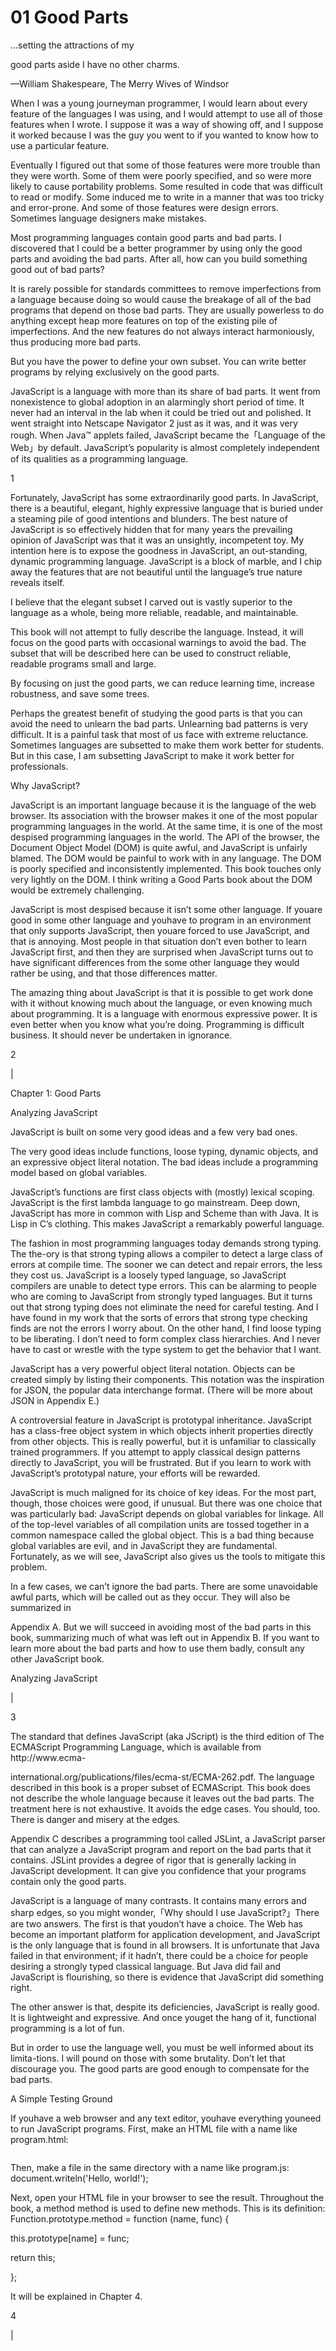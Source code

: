 # 01 Good Parts

…setting the attractions of my

good parts aside I have no other charms.

—William Shakespeare, The Merry Wives of Windsor

When I was a young journeyman programmer, I would learn about every feature of the languages I was using, and I would attempt to use all of those features when I wrote. I suppose it was a way of showing off, and I suppose it worked because I was the guy you went to if you wanted to know how to use a particular feature.

Eventually I figured out that some of those features were more trouble than they were worth. Some of them were poorly specified, and so were more likely to cause portability problems. Some resulted in code that was difficult to read or modify. Some induced me to write in a manner that was too tricky and error-prone. And some of those features were design errors. Sometimes language designers make mistakes.

Most programming languages contain good parts and bad parts. I discovered that I could be a better programmer by using only the good parts and avoiding the bad parts. After all, how can you build something good out of bad parts?

It is rarely possible for standards committees to remove imperfections from a language because doing so would cause the breakage of all of the bad programs that depend on those bad parts. They are usually powerless to do anything except heap more features on top of the existing pile of imperfections. And the new features do not always interact harmoniously, thus producing more bad parts.

But you have the power to define your own subset. You can write better programs by relying exclusively on the good parts.

JavaScript is a language with more than its share of bad parts. It went from nonexistence to global adoption in an alarmingly short period of time. It never had an interval in the lab when it could be tried out and polished. It went straight into Netscape Navigator 2 just as it was, and it was very rough. When Java™ applets failed, JavaScript became the「Language of the Web」by default. JavaScript’s popularity is almost completely independent of its qualities as a programming language.

1

Fortunately, JavaScript has some extraordinarily good parts. In JavaScript, there is a beautiful, elegant, highly expressive language that is buried under a steaming pile of good intentions and blunders. The best nature of JavaScript is so effectively hidden that for many years the prevailing opinion of JavaScript was that it was an unsightly, incompetent toy. My intention here is to expose the goodness in JavaScript, an out-standing, dynamic programming language. JavaScript is a block of marble, and I chip away the features that are not beautiful until the language’s true nature reveals itself.

I believe that the elegant subset I carved out is vastly superior to the language as a whole, being more reliable, readable, and maintainable.

This book will not attempt to fully describe the language. Instead, it will focus on the good parts with occasional warnings to avoid the bad. The subset that will be described here can be used to construct reliable, readable programs small and large.

By focusing on just the good parts, we can reduce learning time, increase robustness, and save some trees.

Perhaps the greatest benefit of studying the good parts is that you can avoid the need to unlearn the bad parts. Unlearning bad patterns is very difficult. It is a painful task that most of us face with extreme reluctance. Sometimes languages are subsetted to make them work better for students. But in this case, I am subsetting JavaScript to make it work better for professionals.

Why JavaScript?

JavaScript is an important language because it is the language of the web browser. Its association with the browser makes it one of the most popular programming languages in the world. At the same time, it is one of the most despised programming languages in the world. The API of the browser, the Document Object Model (DOM) is quite awful, and JavaScript is unfairly blamed. The DOM would be painful to work with in any language. The DOM is poorly specified and inconsistently implemented. This book touches only very lightly on the DOM. I think writing a Good Parts book about the DOM would be extremely challenging.

JavaScript is most despised because it isn’t some other language. If youare good in some other language and youhave to program in an environment that only supports JavaScript, then youare forced to use JavaScript, and that is annoying. Most people in that situation don’t even bother to learn JavaScript first, and then they are surprised when JavaScript turns out to have significant differences from the some other language they would rather be using, and that those differences matter.

The amazing thing about JavaScript is that it is possible to get work done with it without knowing much about the language, or even knowing much about programming. It is a language with enormous expressive power. It is even better when you know what you’re doing. Programming is difficult business. It should never be undertaken in ignorance.

2

|

Chapter 1: Good Parts

Analyzing JavaScript

JavaScript is built on some very good ideas and a few very bad ones.

The very good ideas include functions, loose typing, dynamic objects, and an expressive object literal notation. The bad ideas include a programming model based on global variables.

JavaScript’s functions are first class objects with (mostly) lexical scoping. JavaScript is the first lambda language to go mainstream. Deep down, JavaScript has more in common with Lisp and Scheme than with Java. It is Lisp in C’s clothing. This makes JavaScript a remarkably powerful language.

The fashion in most programming languages today demands strong typing. The the-ory is that strong typing allows a compiler to detect a large class of errors at compile time. The sooner we can detect and repair errors, the less they cost us. JavaScript is a loosely typed language, so JavaScript compilers are unable to detect type errors. This can be alarming to people who are coming to JavaScript from strongly typed languages. But it turns out that strong typing does not eliminate the need for careful testing. And I have found in my work that the sorts of errors that strong type checking finds are not the errors I worry about. On the other hand, I find loose typing to be liberating. I don’t need to form complex class hierarchies. And I never have to cast or wrestle with the type system to get the behavior that I want.

JavaScript has a very powerful object literal notation. Objects can be created simply by listing their components. This notation was the inspiration for JSON, the popular data interchange format. (There will be more about JSON in Appendix E.)

A controversial feature in JavaScript is prototypal inheritance. JavaScript has a class-free object system in which objects inherit properties directly from other objects. This is really powerful, but it is unfamiliar to classically trained programmers. If you attempt to apply classical design patterns directly to JavaScript, you will be frustrated. But if you learn to work with JavaScript’s prototypal nature, your efforts will be rewarded.

JavaScript is much maligned for its choice of key ideas. For the most part, though, those choices were good, if unusual. But there was one choice that was particularly bad: JavaScript depends on global variables for linkage. All of the top-level variables of all compilation units are tossed together in a common namespace called the global object. This is a bad thing because global variables are evil, and in JavaScript they are fundamental. Fortunately, as we will see, JavaScript also gives us the tools to mitigate this problem.

In a few cases, we can’t ignore the bad parts. There are some unavoidable awful parts, which will be called out as they occur. They will also be summarized in

Appendix A. But we will succeed in avoiding most of the bad parts in this book, summarizing much of what was left out in Appendix B. If you want to learn more about the bad parts and how to use them badly, consult any other JavaScript book.

Analyzing JavaScript

|

3

The standard that defines JavaScript (aka JScript) is the third edition of The ECMAScript Programming Language, which is available from http://www.ecma-

international.org/publications/files/ecma-st/ECMA-262.pdf. The language described in this book is a proper subset of ECMAScript. This book does not describe the whole language because it leaves out the bad parts. The treatment here is not exhaustive. It avoids the edge cases. You should, too. There is danger and misery at the edges.

Appendix C describes a programming tool called JSLint, a JavaScript parser that can analyze a JavaScript program and report on the bad parts that it contains. JSLint provides a degree of rigor that is generally lacking in JavaScript development. It can give you confidence that your programs contain only the good parts.

JavaScript is a language of many contrasts. It contains many errors and sharp edges, so you might wonder,「Why should I use JavaScript?」There are two answers. The first is that youdon’t have a choice. The Web has become an important platform for application development, and JavaScript is the only language that is found in all browsers. It is unfortunate that Java failed in that environment; if it hadn’t, there could be a choice for people desiring a strongly typed classical language. But Java did fail and JavaScript is flourishing, so there is evidence that JavaScript did something right.

The other answer is that, despite its deficiencies, JavaScript is really good. It is lightweight and expressive. And once youget the hang of it, functional programming is a lot of fun.

But in order to use the language well, you must be well informed about its limita-tions. I will pound on those with some brutality. Don’t let that discourage you. The good parts are good enough to compensate for the bad parts.

A Simple Testing Ground

If youhave a web browser and any text editor, youhave everything youneed to run JavaScript programs. First, make an HTML file with a name like program.html:

<html><body><pre><script src="program.js">

</script></pre></body></html>

Then, make a file in the same directory with a name like program.js: document.writeln('Hello, world!');

Next, open your HTML file in your browser to see the result. Throughout the book, a method method is used to define new methods. This is its definition: Function.prototype.method = function (name, func) {

this.prototype[name] = func;

return this;

};

It will be explained in Chapter 4.

4

|




